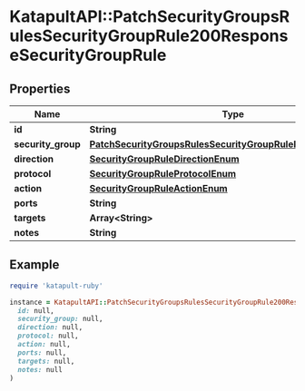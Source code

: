 # KatapultAPI::PatchSecurityGroupsRulesSecurityGroupRule200ResponseSecurityGroupRule

## Properties

| Name | Type | Description | Notes |
| ---- | ---- | ----------- | ----- |
| **id** | **String** |  | [optional] |
| **security_group** | [**PatchSecurityGroupsRulesSecurityGroupRulePartSecurityGroup**](PatchSecurityGroupsRulesSecurityGroupRulePartSecurityGroup.md) |  | [optional] |
| **direction** | [**SecurityGroupRuleDirectionEnum**](SecurityGroupRuleDirectionEnum.md) |  | [optional] |
| **protocol** | [**SecurityGroupRuleProtocolEnum**](SecurityGroupRuleProtocolEnum.md) |  | [optional] |
| **action** | [**SecurityGroupRuleActionEnum**](SecurityGroupRuleActionEnum.md) |  | [optional] |
| **ports** | **String** |  | [optional] |
| **targets** | **Array&lt;String&gt;** |  | [optional] |
| **notes** | **String** |  | [optional] |

## Example

```ruby
require 'katapult-ruby'

instance = KatapultAPI::PatchSecurityGroupsRulesSecurityGroupRule200ResponseSecurityGroupRule.new(
  id: null,
  security_group: null,
  direction: null,
  protocol: null,
  action: null,
  ports: null,
  targets: null,
  notes: null
)
```

